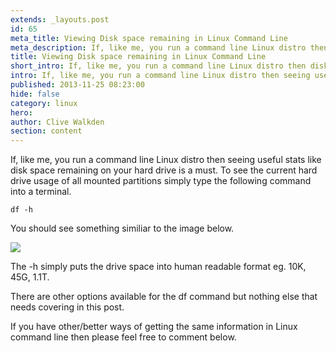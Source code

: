 ```yaml
---
extends: _layouts.post
id: 65
meta_title: Viewing Disk space remaining in Linux Command Line
meta_description: If, like me, you run a command line Linux distro then seeing useful stats like disk space remaining on your hard drive is a must. This short article explains the command needed to view all the information.
title: Viewing Disk space remaining in Linux Command Line
short_intro: If, like me, you run a command line Linux distro then disk space remaining is useful to know.
intro: If, like me, you run a command line Linux distro then seeing useful stats like disk space remaining on your hard drive is a must. This short article explains the command needed to view all the information.
published: 2013-11-25 08:23:00
hide: false
category: linux
hero:
author: Clive Walkden
section: content
---
```


If, like me, you run a command line Linux distro then seeing useful stats like disk space remaining on your hard drive is a must. To see the current hard drive usage of all mounted partitions simply type the following command into a terminal.

```shell
df -h
```

You should see something similiar to the image below.

<img src="/images/uploaded/blog/articles/viewing-disk-space-remaining-in-linux-command-line-main-original.png" />

The -h simply puts the drive space into human readable format eg. 10K, 45G, 1.1T.

There are other options available for the df command but nothing else that needs covering in this post.

If you have other/better ways of getting the same information in Linux command line then please feel free to comment below.
